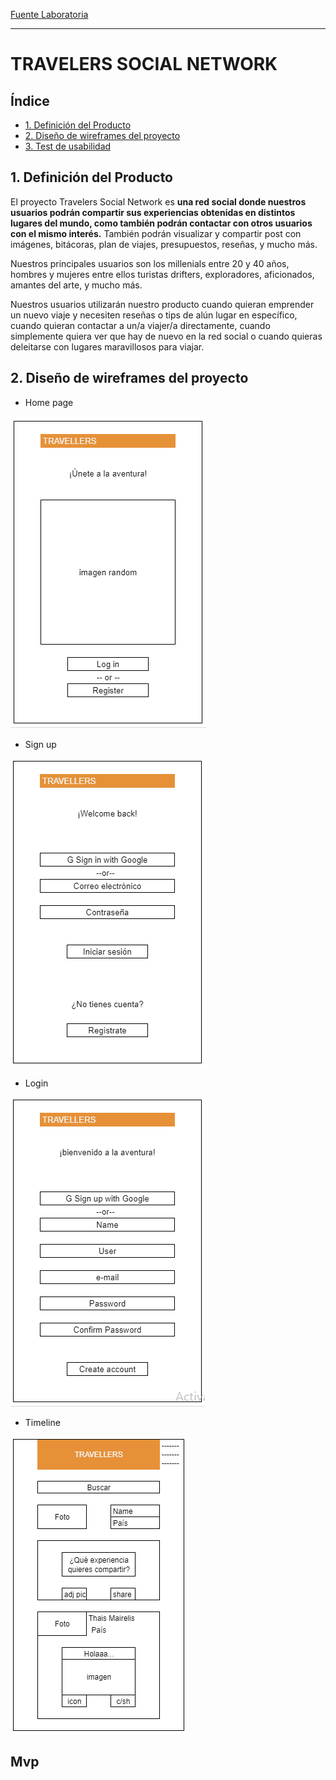 [Fuente Laboratoria](https://github.com/Laboratoria/LIM014-social-network)

***
# TRAVELERS SOCIAL NETWORK

## Índice

* [1. Definición del Producto](#1-definicion-del-producto)
* [2. Diseño de wireframes del proyecto](#2-wireframe-del-proyecto)
* [3. Test de usabilidad ](#3-test-de-usabilidad)

## 1. Definición del Producto
El proyecto Travelers Social Network es **una red social donde nuestros usuarios podrán compartir sus experiencias obtenidas en distintos lugares del mundo, como también podrán contactar con otros usuarios con el mismo interés.** También podrán visualizar y compartir post con imágenes, bitácoras, plan de viajes, presupuestos, reseñas, y mucho más.

Nuestros principales usuarios son los millenials entre 20 y 40 años, hombres y mujeres entre ellos turistas drifters, exploradores, aficionados, amantes del arte, y mucho más.

Nuestros usuarios utilizarán nuestro producto cuando quieran emprender un nuevo viaje y necesiten reseñas o tips de alún lugar en específico, cuando quieran contactar a un/a viajer/a directamente, cuando simplemente quiera ver que hay de nuevo en la red social o cuando quieras deleitarse con lugares maravillosos para viajar.

## 2. Diseño de wireframes del proyecto

* Home page

![vista 1](./src/img/vista1.PNG)
* Sign up

![vista 2](./src/img/vista2.PNG)
* Login

![vista 3](./src/img/vista3.PNG)

* Timeline

![vista 4](./src/img/vista4.PNG)

## Mvp

